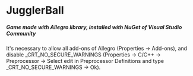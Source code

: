 # JugglerBall

<h5>Game made with Allegro library, installed with NuGet of Visual Studio Community</h5>
It's necessary to allow all add-ons of Allegro (Properties -> Add-ons), and disable _CRT_NO_SECURE_WARNINGS 
(Properties -> C/C++ -> Preprocessor -> Select edit in Preprocessor Definitions and type _CRT_NO_SECURE_WARNINGS -> Ok).